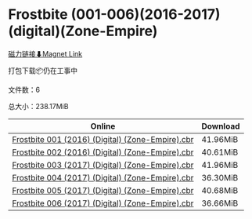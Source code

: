 # Frostbite (001-006)(2016-2017)(digital)(Zone-Empire)

[磁力链接⬇Magnet Link](magnet:?xt=urn:btih:6c270294316ff14fc960471a1dd0a265f348a7dc&dn=Frostbite%20%28001-006%29%282016-2017%29%28digital%29%28Zone-Empire%29)

打包下载📦仍在工事中

文件数：6

总大小：238.17MiB

Online | Download
--- | ---
[Frostbite 001 (2016) (Digital) (Zone-Empire).cbr](https://github.com/alicewish/markdown/blob/master/comic/Frostbite-001-2016-Digital-Zone-Empire-cbr.md) | 41.96MiB
[Frostbite 002 (2016) (Digital) (Zone-Empire).cbr](https://github.com/alicewish/markdown/blob/master/comic/Frostbite-002-2016-Digital-Zone-Empire-cbr.md) | 40.61MiB
[Frostbite 003 (2017) (Digital) (Zone-Empire).cbr](https://github.com/alicewish/markdown/blob/master/comic/Frostbite-003-2017-Digital-Zone-Empire-cbr.md) | 41.96MiB
[Frostbite 004 (2017) (Digital) (Zone-Empire).cbr](https://github.com/alicewish/markdown/blob/master/comic/Frostbite-004-2017-Digital-Zone-Empire-cbr.md) | 36.30MiB
[Frostbite 005 (2017) (Digital) (Zone-Empire).cbr](https://github.com/alicewish/markdown/blob/master/comic/Frostbite-005-2017-Digital-Zone-Empire-cbr.md) | 40.68MiB
[Frostbite 006 (2017) (Digital) (Zone-Empire).cbr](https://github.com/alicewish/markdown/blob/master/comic/Frostbite-006-2017-Digital-Zone-Empire-cbr.md) | 36.66MiB